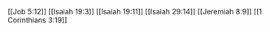 [[Job 5:12]]
[[Isaiah 19:3]]
[[Isaiah 19:11]]
[[Isaiah 29:14]]
[[Jeremiah 8:9]]
[[1 Corinthians 3:19]]
